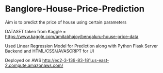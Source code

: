 # Banglore-House-Price-Prediction
Aim is to predict the price of house using certain parameters

DATASET taken from Kaggle = https://www.kaggle.com/amitabhajoy/bengaluru-house-price-data 

Used Linear Regression Model for Prediction along with Python Flask Server Backend and HTML/CSS/JAVASCRIPT for UI

Deployed on AWS 
http://ec2-3-139-83-181.us-east-2.compute.amazonaws.com/
